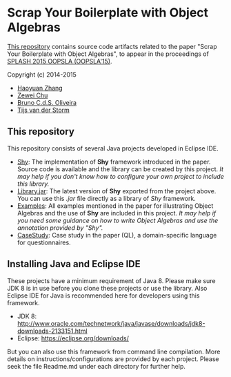 # Scrap Your Boilerplate with Object Algebras
[This repository](https://github.com/JasonCHU/SYBwithOA) contains source code artifacts related to the paper "Scrap Your Boilerplate with Object Algebras", to appear in the proceedings of [SPLASH 2015 OOPSLA (OOPSLA'15)](http://2015.splashcon.org/track/oopsla2015).

Copyright (c) 2014-2015

- [Haoyuan Zhang](mailto:hyzhang@cs.hku.hk)
- [Zewei Chu](mailto:jasonchuzewei@gmail.com)
- [Bruno C.d.S. Oliveira](mailto:bruno@cs.hku.hk)   
- [Tijs van der Storm](mailto:tvdstorm@gmail.com)

## This repository

This repository consists of several Java projects developed in Eclipse IDE.

- [Shy](https://github.com/JasonCHU/SYBwithOA/tree/master/Shy): The implementation of __Shy__ framework introduced in the paper. Source code is available and the library can be created by this project. _It may help if you don't know how to configure your own project to include this library._
- [Library.jar](https://github.com/JasonCHU/SYBwithOA/blob/master/Library.jar): The latest version of __Shy__ exported from the project above. You can use this _.jar_ file directly as a library of _Shy_ framework.
- [Examples](https://github.com/JasonCHU/SYBwithOA/tree/master/Examples): All examples mentioned in the paper for illustrating Object Algebras and the use of __Shy__  are included in this project. _It may help if you need some guidance on how to write Object Algebras and use the annotation provided by "Shy"._
- [CaseStudy](https://github.com/JasonCHU/SYBwithOA/tree/master/CaseStudy): Case study in the paper (QL), a domain-specific language for questionnaires.

## Installing Java and Eclipse IDE

These projects have a minimum requirement of Java 8. Please make sure JDK 8 is in use before you clone these projects or use the library. Also Eclipse IDE for Java is recommended here for developers using this framework.

- JDK 8: http://www.oracle.com/technetwork/java/javase/downloads/jdk8-downloads-2133151.html
- Eclipse: https://eclipse.org/downloads/

But you can also use this framework from command line compilation. More details on instructions/configurations are provided by each project. Please seek the file Readme.md under each directory for further help.

